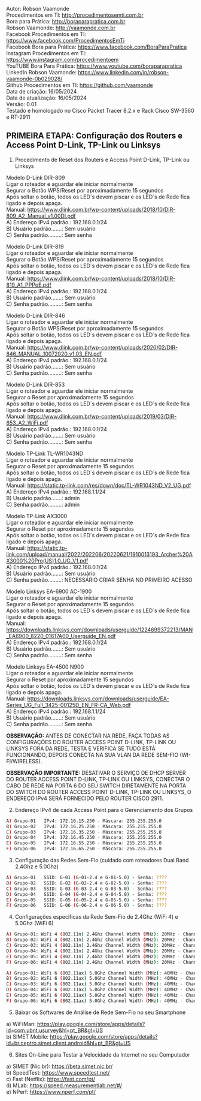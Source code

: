 Autor: Robson Vaamonde<br>
Procedimentos em TI: http://procedimentosemti.com.br<br>
Bora para Prática: http://boraparapratica.com.br<br>
Robson Vaamonde: http://vaamonde.com.br<br>
Facebook Procedimentos em TI: https://www.facebook.com/ProcedimentosEmTi<br>
Facebook Bora para Prática: https://www.facebook.com/BoraParaPratica<br>
Instagram Procedimentos em TI: https://www.instagram.com/procedimentoem<br>
YouTUBE Bora Para Prática: https://www.youtube.com/boraparapratica<br>
LinkedIn Robson Vaamonde: https://www.linkedin.com/in/robson-vaamonde-0b029028/<br>
Github Procedimentos em TI: https://github.com/vaamonde<br>
Data de criação: 16/05/2024<br>
Data de atualização: 16/05/2024<br>
Versão: 0.01<br>
Testado e homologado no Cisco Packet Tracer 8.2.x e Rack Cisco SW-3560 e RT-2911

## PRIMEIRA ETAPA: Configuração dos Routers e Access Point D-Link, TP-Link ou Linksys

01. Procedimento de Reset dos Routers e Access Point D-Link, TP-Link ou Linksys

  Modelo D-Link DIR-809<br>
  Ligar o roteador e aguardar ele iniciar normalmente<br>
  Segurar o Botão WPS/Reset por aproximadamente 15 segundos<br>
  Após soltar o botão, todos os LED´s devem piscar e os LED´s de Rede fica ligado e depois apaga.<br>
  Manual: https://www.dlink.com.br/wp-content/uploads/2018/10/DIR-809_A2_Manual_v1.00DI.pdf<br>
    A) Endereço IPv4 padrão.: 192.168.0.1/24<br>
    B) Usuário padrão.......: Sem usuário<br>
    C) Senha padrão.........: Sem senha<br>

  Modelo D-Link DIR-819<br>
  Ligar o roteador e aguardar ele iniciar normalmente<br>
  Segurar o Botão WPS/Reset por aproximadamente 15 segundos<br>
  Após soltar o botão, todos os LED´s devem piscar e os LED´s de Rede fica ligado e depois apaga.<br>
  Manual: https://www.dlink.com.br/wp-content/uploads/2018/10/DIR-819_A1_PPPoE.pdf<br>
    A) Endereço IPv4 padrão.: 192.168.0.1/24<br>
    B) Usuário padrão.......: Sem usuário<br>
    C) Senha padrão.........: Sem senha<br>

  Modelo D-Link DIR-846<br>
  Ligar o roteador e aguardar ele iniciar normalmente<br>
  Segurar o Botão WPS/Reset por aproximadamente 15 segundos<br>
  Após soltar o botão, todos os LED´s devem piscar e os LED´s de Rede fica ligado e depois apaga.<br>
  Manual: https://www.dlink.com.br/wp-content/uploads/2020/02/DIR-846_MANUAL_10072020_v1.03_EN.pdf<br>
    A) Endereço IPv4 padrão.: 192.168.0.1/24<br>
    B) Usuário padrão.......: Sem usuário<br>
    C) Senha padrão.........: Sem senha<br>

  Modelo D-Link DIR-853<br>
  Ligar o roteador e aguardar ele iniciar normalmente<br>
  Segurar o Reset por aproximadamente 15 segundos<br>
  Após soltar o botão, todos os LED´s devem piscar e os LED´s de Rede fica ligado e depois apaga.<br>
  Manual: https://www.dlink.com.br/wp-content/uploads/2019/03/DIR-853_A2_WiFi.pdf<br>
    A) Endereço IPv4 padrão.: 192.168.0.1/24<br>
    B) Usuário padrão.......: Sem usuário<br>
    C) Senha padrão.........: Sem senha<br>

  Modelo TP-Link TL-WR1043ND<br>
  Ligar o roteador e aguardar ele iniciar normalmente<br>
  Segurar o Reset por aproximadamente 15 segundos<br>
  Após soltar o botão, todos os LED´s devem piscar e os LED´s de Rede fica ligado e depois apaga.<br>
  Manual: https://static.tp-link.com/res/down/doc/TL-WR1043ND_V2_UG.pdf<br>
    A) Endereço IPv4 padrão.: 192.168.1.1/24<br>
    B) Usuário padrão.......: admin<br>
    C) Senha padrão.........: admin<br>

  Modelo TP-Link AX3000<br>
  Ligar o roteador e aguardar ele iniciar normalmente<br>
  Segurar o Reset por aproximadamente 15 segundos<br>
  Após soltar o botão, todos os LED´s devem piscar e os LED´s de Rede fica ligado e depois apaga.<br>
  Manual: https://static.tp-link.com/upload/manual/2022/202206/20220621/1910013193_Archer%20AX3000%20Pro(US)1.0_UG_V1.pdf<br>
    A) Endereço IPv4 padrão.: 192.168.0.1/24<br>
    B) Usuário padrão.......: Sem usuário<br>
    C) Senha padrão.........: NECESSÁRIO CRIAR SENHA NO PRIMEIRO ACESSO<br>

  Modelo Linksys EA-6900 AC-1900<br>
  Ligar o roteador e aguardar ele iniciar normalmente<br>
  Segurar o Reset por aproximadamente 15 segundos<br>
  Após soltar o botão, todos os LED´s devem piscar e os LED´s de Rede fica ligado e depois apaga.<br>
  Manual: https://downloads.linksys.com/downloads/userguide/1224699372213/MAN_EA6900_8220_01617A00_Userguide_EN.pdf<br>
    A) Endereço IPv4 padrão.: 192.168.0.1/24<br>
    B) Usuário padrão.......: Sem usuário<br>
    C) Senha padrão.........: Sem senha<br>

  Modelo Linksys EA-4500 N900<br>
  Ligar o roteador e aguardar ele iniciar normalmente<br>
  Segurar o Reset por aproximadamente 15 segundos<br>
  Após soltar o botão, todos os LED´s devem piscar e os LED´s de Rede fica ligado e depois apaga.<br>
  Manual: https://downloads.linksys.com/downloads/userguide/EA-Series_UG_Full_3425-00125D_EN_FR-CA_Web.pdf<br>
    A) Endereço IPv4 padrão.: 192.168.1.1/24<br>
    B) Usuário padrão.......: Sem usuário<br>
    C) Senha padrão.........: Sem senha<br>

**OBSERVAÇÃO:** ANTES DE CONECTAR NA REDE, FAÇA TODAS AS CONFIGURAÇÕES DO ROUTER ACCESS POINT D-LINK, TP-LINK OU LINKSYS FORA DA REDE, TESTA E VERIFICA SE TUDO ESTÁ FUNCIONANDO, DEPOIS CONECTA NA SUA VLAN DA REDE SEM-FIO (WI-FI/WIRELESS).

**OBSERVAÇÃO IMPORTANTE:** DESATIVAR O SERVIÇO DE DHCP SERVER DO ROUTER ACCESS POINT D-LINK, TP-LINK OU LINKSYS, CONECTAR O CABO DE REDE NA PORTA 6 DO SEU SWITCH DIRETAMENTE NA PORTA DO SWITCH DO ROUTER ACCESS POINT D-LINK, TP-LINK OU LINKSYS, O ENDEREÇO IPv4 SERÁ FORNECIDO PELO ROUTER CISCO 2911.

02. Endereço IPv4 de cada Access Point para o Gerenciamento dos Grupos
```bash
A) Grupo-01   IPv4: 172.16.15.250 - Máscara: 255.255.255.0
B) Grupo-02   IPv4: 172.16.25.250 - Máscara: 255.255.255.0
C) Grupo-03   IPv4: 172.16.35.250 - Máscara: 255.255.255.0
D) Grupo-04   IPv4: 172.16.45.250 - Máscara: 255.255.255.0
E) Grupo-05   IPv4: 172.16.55.250 - Máscara: 255.255.255.0
F) Grupo-06   IPv4: 172.16.65.250 - Máscara: 255.255.255.0
```

03. Configuração das Redes Sem-Fio (cuidado com roteadores Dual Band 2.4Ghz e 5.0Ghz)
```bash
A) Grupo-01   SSID: G-01 (G-01-2.4 e G-01-5.0) - Senha: ????
B) Grupo-02   SSID: G-02 (G-02-2.4 e G-02-5.0) - Senha: ????
C) Grupo-03   SSID: G-03 (G-03-2.4 e G-03-5.0) - Senha: ????
D) Grupo-04   SSID: G-04 (G-04-2.4 e G-04-5.0) - Senha: ????
E) Grupo-05   SSID: G-05 (G-05-2.4 e G-05-5.0) - Senha: ????
F) Grupo-06   SSID: G-06 (G-06-2.4 e G-06-5.0) - Senha: ????
```

04. Configurações especificas da Rede Sem-Fio de 2.4Ghz (WiFi 4) e 5.0Ghz (WiFi 6)
```bash
A) Grupo-01: WiFi 4 (802.11n) 2.4Ghz Channel Width (MHz): 20MHz - Channel: 01 - Transmit Power: Medium - Security Protocol: WPA2 Personal
B) Grupo-02: WiFi 4 (802.11n) 2.4Ghz Channel Width (MHz): 20MHz - Channel: 06 - Transmit Power: Medium - Security Protocol: WPA2 Personal
C) Grupo-03: WiFi 4 (802.11n) 2.4Ghz Channel Width (MHz): 20MHz - Channel: 11 - Transmit Power: Medium - Security Protocol: WPA2 Personal
D) Grupo-04: WiFi 4 (802.11n) 2.4Ghz Channel Width (MHz): 20MHz - Channel: 01 - Transmit Power: Medium - Security Protocol: WPA2 Personal
E) Grupo-05: WiFi 4 (802.11n) 2.4Ghz Channel Width (MHz): 20MHz - Channel: 06 - Transmit Power: Medium - Security Protocol: WPA2 Personal
F) Grupo-06: WiFi 4 (802.11n) 2.4Ghz Channel Width (MHz): 20MHz - Channel: 11 - Transmit Power: Medium - Security Protocol: WPA2 Personal

A) Grupo-01: WiFi 6 (802.11ax) 5.0Ghz Channel Width (MHz): 40MHz - Channel: 038 - Transmit Power: High - Security Protocol: WPA2 Personal
B) Grupo-02: WiFi 6 (802.11ax) 5.0Ghz Channel Width (MHz): 40MHz - Channel: 046 - Transmit Power: High - Security Protocol: WPA2 Personal
C) Grupo-03: WiFi 6 (802.11ax) 5.0Ghz Channel Width (MHz): 40MHz - Channel: 151 - Transmit Power: High - Security Protocol: WPA2 Personal
D) Grupo-04: WiFi 6 (802.11ax) 5.0Ghz Channel Width (MHz): 40MHz - Channel: 159 - Transmit Power: High - Security Protocol: WPA2 Personal
E) Grupo-05: WiFi 6 (802.11ax) 5.0Ghz Channel Width (MHz): 40MHz - Channel: 038 - Transmit Power: High - Security Protocol: WPA2 Personal
F) Grupo-06: WiFi 6 (802.11ax) 5.0Ghz Channel Width (MHz): 40MHz - Channel: 046 - Transmit Power: High - Security Protocol: WPA2 Personal
```

05. Baixar os Softwares de Análise de Rede Sem-Fio no seu Smartphone

  a) WiFiMan: https://play.google.com/store/apps/details?id=com.ubnt.usurvey&hl=pt_BR&gl=US<br>
  b) SIMET Mobile: https://play.google.com/store/apps/details?id=br.ceptro.simet.client.android&hl=pt_BR&gl=US

06. Sites On-Line para Testar a Velocidade da Internet no seu Computador

  a) SIMET (Nic.br): https://beta.simet.nic.br/<br>
  b) SpeedTest: https://www.speedtest.net/<br>
  c) Fast (Netflix): https://fast.com/pt/<br>
  d) MLab: https://speed.measurementlab.net/#/<br>
  e) NPerf: https://www.nperf.com/pt/
